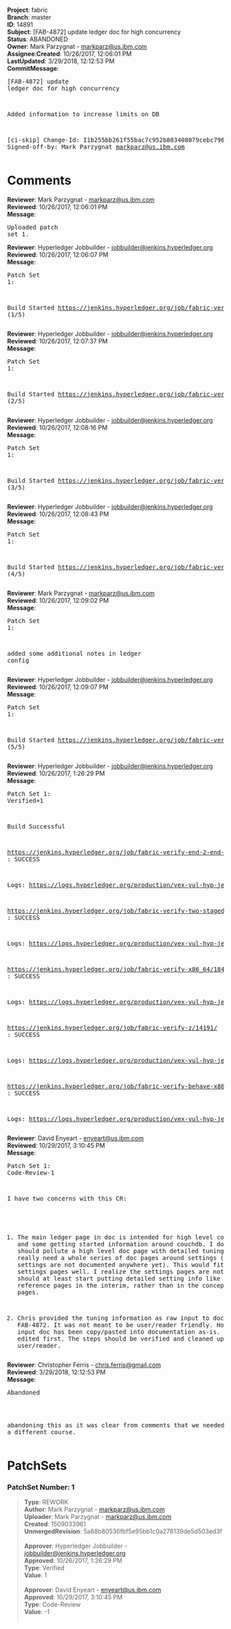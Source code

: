 <strong>Project</strong>: fabric</br><strong>Branch</strong>: master<br><strong>ID</strong>: 14891<br><strong>Subject</strong>: [FAB-4872] update ledger doc for high concurrency<br><strong>Status</strong>: ABANDONED<br><strong>Owner</strong>: Mark Parzygnat - markparz@us.ibm.com<br><strong>Assignee</strong>:<strong>Created</strong>: 10/26/2017, 12:06:01 PM<br><strong>LastUpdated</strong>: 3/29/2018, 12:12:53 PM<br><strong>CommitMessage</strong>:<br><pre>[FAB-4872] update ledger doc for high concurrency

Added information to increase limits on DB

[ci-skip]
Change-Id: I1b255bb261f55bac7c952b883408079cebc796e9
Signed-off-by: Mark Parzygnat <markparz@us.ibm.com>
</pre><h1>Comments</h1><strong>Reviewer</strong>: Mark Parzygnat - markparz@us.ibm.com<br><strong>Reviewed</strong>: 10/26/2017, 12:06:01 PM<br><strong>Message</strong>: <pre>Uploaded patch set 1.</pre><strong>Reviewer</strong>: Hyperledger Jobbuilder - jobbuilder@jenkins.hyperledger.org<br><strong>Reviewed</strong>: 10/26/2017, 12:06:07 PM<br><strong>Message</strong>: <pre>Patch Set 1:

Build Started https://jenkins.hyperledger.org/job/fabric-verify-z/14191/ (1/5)</pre><strong>Reviewer</strong>: Hyperledger Jobbuilder - jobbuilder@jenkins.hyperledger.org<br><strong>Reviewed</strong>: 10/26/2017, 12:07:37 PM<br><strong>Message</strong>: <pre>Patch Set 1:

Build Started https://jenkins.hyperledger.org/job/fabric-verify-end-2-end-x86_64/10116/ (2/5)</pre><strong>Reviewer</strong>: Hyperledger Jobbuilder - jobbuilder@jenkins.hyperledger.org<br><strong>Reviewed</strong>: 10/26/2017, 12:08:16 PM<br><strong>Message</strong>: <pre>Patch Set 1:

Build Started https://jenkins.hyperledger.org/job/fabric-verify-two-staged-ci-check-x86_64/1103/ (3/5)</pre><strong>Reviewer</strong>: Hyperledger Jobbuilder - jobbuilder@jenkins.hyperledger.org<br><strong>Reviewed</strong>: 10/26/2017, 12:08:43 PM<br><strong>Message</strong>: <pre>Patch Set 1:

Build Started https://jenkins.hyperledger.org/job/fabric-verify-x86_64/18476/ (4/5)</pre><strong>Reviewer</strong>: Mark Parzygnat - markparz@us.ibm.com<br><strong>Reviewed</strong>: 10/26/2017, 12:09:02 PM<br><strong>Message</strong>: <pre>Patch Set 1:

added some additional notes in ledger config</pre><strong>Reviewer</strong>: Hyperledger Jobbuilder - jobbuilder@jenkins.hyperledger.org<br><strong>Reviewed</strong>: 10/26/2017, 12:09:07 PM<br><strong>Message</strong>: <pre>Patch Set 1:

Build Started https://jenkins.hyperledger.org/job/fabric-verify-behave-x86_64/12493/ (5/5)</pre><strong>Reviewer</strong>: Hyperledger Jobbuilder - jobbuilder@jenkins.hyperledger.org<br><strong>Reviewed</strong>: 10/26/2017, 1:26:29 PM<br><strong>Message</strong>: <pre>Patch Set 1: Verified+1

Build Successful 

https://jenkins.hyperledger.org/job/fabric-verify-end-2-end-x86_64/10116/ : SUCCESS

Logs: https://logs.hyperledger.org/production/vex-yul-hyp-jenkins-1/fabric-verify-end-2-end-x86_64/10116

https://jenkins.hyperledger.org/job/fabric-verify-two-staged-ci-check-x86_64/1103/ : SUCCESS

Logs: https://logs.hyperledger.org/production/vex-yul-hyp-jenkins-1/fabric-verify-two-staged-ci-check-x86_64/1103

https://jenkins.hyperledger.org/job/fabric-verify-x86_64/18476/ : SUCCESS

Logs: https://logs.hyperledger.org/production/vex-yul-hyp-jenkins-1/fabric-verify-x86_64/18476

https://jenkins.hyperledger.org/job/fabric-verify-z/14191/ : SUCCESS

Logs: https://logs.hyperledger.org/production/vex-yul-hyp-jenkins-1/fabric-verify-z/14191

https://jenkins.hyperledger.org/job/fabric-verify-behave-x86_64/12493/ : SUCCESS

Logs: https://logs.hyperledger.org/production/vex-yul-hyp-jenkins-1/fabric-verify-behave-x86_64/12493</pre><strong>Reviewer</strong>: David Enyeart - enyeart@us.ibm.com<br><strong>Reviewed</strong>: 10/29/2017, 3:10:45 PM<br><strong>Message</strong>: <pre>Patch Set 1: Code-Review-1

I have two concerns with this CR:
1) The main ledger page in doc is intended for high level concepts and some getting started information around couchdb.  I don't think we should pollute a high level doc page with detailed tuning settings.  We really need a whole series of doc pages around settings (core.yaml settings are not documented anywhere yet).  This would fit into those settings pages well.  I realize the settings pages are not ready, but we should at least start putting detailed setting info like this in some reference pages in the interim, rather than in the concepts pages.

2) Chris provided the tuning information as raw input to doc in FAB-4872.  It was not meant to be user/reader friendly.  However this raw input doc has been copy/pasted into documentation as-is. It needs to be edited first. The steps should be verified and cleaned up for an end user/reader.</pre><strong>Reviewer</strong>: Christopher Ferris - chris.ferris@gmail.com<br><strong>Reviewed</strong>: 3/29/2018, 12:12:53 PM<br><strong>Message</strong>: <pre>Abandoned

abandoning this as it was clear from comments that we needed to take a different course.</pre><h1>PatchSets</h1><h3>PatchSet Number: 1</h3><blockquote><strong>Type</strong>: REWORK<br><strong>Author</strong>: Mark Parzygnat - markparz@us.ibm.com<br><strong>Uploader</strong>: Mark Parzygnat - markparz@us.ibm.com<br><strong>Created</strong>: 1509033961<br><strong>UnmergedRevision</strong>: 5a88b80536fbf5e95bb1c0a278139de5d503ed3f<br><br><strong>Approver</strong>: Hyperledger Jobbuilder - jobbuilder@jenkins.hyperledger.org<br><strong>Approved</strong>: 10/26/2017, 1:26:29 PM<br><strong>Type</strong>: Verified<br><strong>Value</strong>: 1<br><br><strong>Approver</strong>: David Enyeart - enyeart@us.ibm.com<br><strong>Approved</strong>: 10/29/2017, 3:10:45 PM<br><strong>Type</strong>: Code-Review<br><strong>Value</strong>: -1<br><br></blockquote>